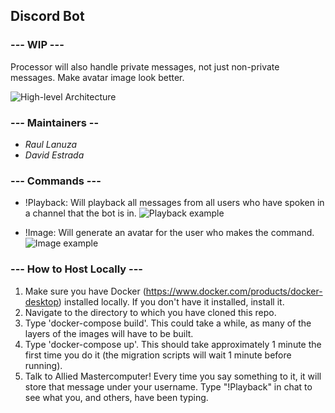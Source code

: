 ## Discord Bot

### --- WIP ---
Processor will also handle private messages, not just non-private messages.
Make avatar image look better.

![](https://i.imgur.com/Ia5Z2kc.png "High-level Architecture")
### --- Maintainers --
- *Raul Lanuza*
- *David Estrada*

### --- Commands ---
+ !Playback: Will playback all messages from all users who have spoken in a channel that the bot is in.
![](https://i.imgur.com/mszo2bl.png "Playback example")

+ !Image: Will generate an avatar for the user who makes the command.
![](https://i.imgur.com/erXaZGQ.png "Image example")

### --- How to Host Locally ---
1. Make sure you have Docker (https://www.docker.com/products/docker-desktop) installed locally. If you don't have it installed, install it.
2. Navigate to the directory to which you have cloned this repo.
3. Type 'docker-compose build'. This could take a while, as many of the layers of the images will have to be built.
4. Type 'docker-compose up'. This should take approximately 1 minute the first time you do it (the migration scripts will wait 1 minute before running).
5. Talk to Allied Mastercomputer! Every time you say something to it, it will store that message under your username. Type "!Playback" in chat to see what you, and others, have been typing.
